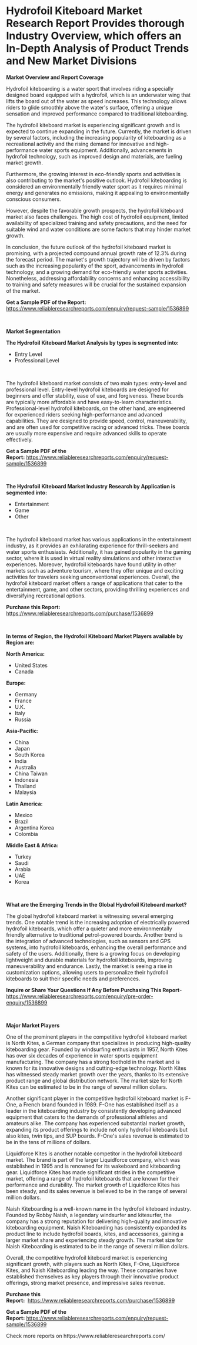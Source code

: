 <p><h1>Hydrofoil Kiteboard Market Research Report Provides thorough Industry Overview, which offers an In-Depth Analysis of Product Trends and New Market Divisions</h1></p><p><strong>Market Overview and Report Coverage</strong></p>
<p><p>Hydrofoil kiteboarding is a water sport that involves riding a specially designed board equipped with a hydrofoil, which is an underwater wing that lifts the board out of the water as speed increases. This technology allows riders to glide smoothly above the water's surface, offering a unique sensation and improved performance compared to traditional kiteboarding.</p><p>The hydrofoil kiteboard market is experiencing significant growth and is expected to continue expanding in the future. Currently, the market is driven by several factors, including the increasing popularity of kiteboarding as a recreational activity and the rising demand for innovative and high-performance water sports equipment. Additionally, advancements in hydrofoil technology, such as improved design and materials, are fueling market growth.</p><p>Furthermore, the growing interest in eco-friendly sports and activities is also contributing to the market's positive outlook. Hydrofoil kiteboarding is considered an environmentally friendly water sport as it requires minimal energy and generates no emissions, making it appealing to environmentally conscious consumers.</p><p>However, despite the favorable growth prospects, the hydrofoil kiteboard market also faces challenges. The high cost of hydrofoil equipment, limited availability of specialized training and safety precautions, and the need for suitable wind and water conditions are some factors that may hinder market growth.</p><p>In conclusion, the future outlook of the hydrofoil kiteboard market is promising, with a projected compound annual growth rate of 12.3% during the forecast period. The market's growth trajectory will be driven by factors such as the increasing popularity of the sport, advancements in hydrofoil technology, and a growing demand for eco-friendly water sports activities. Nonetheless, addressing affordability concerns and enhancing accessibility to training and safety measures will be crucial for the sustained expansion of the market.</p></p>
<p><strong>Get a Sample PDF of the Report:</strong> <a href="https://www.reliableresearchreports.com/enquiry/request-sample/1536899">https://www.reliableresearchreports.com/enquiry/request-sample/1536899</a></p>
<p>&nbsp;</p>
<p><strong>Market Segmentation</strong></p>
<p><strong>The Hydrofoil Kiteboard Market Analysis by types is segmented into:</strong></p>
<p><ul><li>Entry Level</li><li>Professional Level</li></ul></p>
<p>&nbsp;</p>
<p><p>The hydrofoil kiteboard market consists of two main types: entry-level and professional level. Entry-level hydrofoil kiteboards are designed for beginners and offer stability, ease of use, and forgiveness. These boards are typically more affordable and have easy-to-learn characteristics. Professional-level hydrofoil kiteboards, on the other hand, are engineered for experienced riders seeking high-performance and advanced capabilities. They are designed to provide speed, control, maneuverability, and are often used for competitive racing or advanced tricks. These boards are usually more expensive and require advanced skills to operate effectively.</p></p>
<p><strong>Get a Sample PDF of the Report:</strong>&nbsp;<a href="https://www.reliableresearchreports.com/enquiry/request-sample/1536899">https://www.reliableresearchreports.com/enquiry/request-sample/1536899</a></p>
<p>&nbsp;</p>
<p><strong>The Hydrofoil Kiteboard Market Industry Research by Application is segmented into:</strong></p>
<p><ul><li>Entertainment</li><li>Game</li><li>Other</li></ul></p>
<p>&nbsp;</p>
<p><p>The hydrofoil kiteboard market has various applications in the entertainment industry, as it provides an exhilarating experience for thrill-seekers and water sports enthusiasts. Additionally, it has gained popularity in the gaming sector, where it is used in virtual reality simulations and other interactive experiences. Moreover, hydrofoil kiteboards have found utility in other markets such as adventure tourism, where they offer unique and exciting activities for travelers seeking unconventional experiences. Overall, the hydrofoil kiteboard market offers a range of applications that cater to the entertainment, game, and other sectors, providing thrilling experiences and diversifying recreational options.</p></p>
<p><strong>Purchase this Report:</strong>&nbsp; <a href="https://www.reliableresearchreports.com/purchase/1536899">https://www.reliableresearchreports.com/purchase/1536899</a></p>
<p>&nbsp;</p>
<p><strong>In terms of Region, the Hydrofoil Kiteboard Market Players available by Region are:</strong></p>
<p>
    <p> <strong> North America: </strong>
        <ul>
            <li>United States</li>
            <li>Canada</li>
        </ul>
        </p> 
    <p> <strong> Europe: </strong>
        <ul>
            <li>Germany</li>
            <li>France</li>
            <li>U.K.</li>
            <li>Italy</li>
            <li>Russia</li>
        </ul>
        </p> 
    <p> <strong> Asia-Pacific: </strong>
        <ul>
            <li>China</li>
            <li>Japan</li>
            <li>South Korea</li>
            <li>India</li>
            <li>Australia</li>
            <li>China Taiwan</li>
            <li>Indonesia</li>
            <li>Thailand</li>
            <li>Malaysia</li>
        </ul>
        </p> 
    <p> <strong> Latin America: </strong>
        <ul>
            <li>Mexico</li>
            <li>Brazil</li>
            <li>Argentina Korea</li>
            <li>Colombia</li>
        </ul>
        </p> 
    <p> <strong> Middle East & Africa: </strong>
        <ul>
            <li>Turkey</li>
            <li>Saudi</li>
            <li>Arabia</li>
            <li>UAE</li>
            <li>Korea</li>
        </ul>
    </p>
    </p>
<p>&nbsp;</p>
<p><strong>What are the Emerging Trends in the Global Hydrofoil Kiteboard market?</strong></p>
<p><p>The global hydrofoil kiteboard market is witnessing several emerging trends. One notable trend is the increasing adoption of electrically powered hydrofoil kiteboards, which offer a quieter and more environmentally friendly alternative to traditional petrol-powered boards. Another trend is the integration of advanced technologies, such as sensors and GPS systems, into hydrofoil kiteboards, enhancing the overall performance and safety of the users. Additionally, there is a growing focus on developing lightweight and durable materials for hydrofoil kiteboards, improving maneuverability and endurance. Lastly, the market is seeing a rise in customization options, allowing users to personalize their hydrofoil kiteboards to suit their specific needs and preferences.</p></p>
<p><strong>Inquire or Share Your Questions If Any Before Purchasing This Report</strong>- <a href="https://www.reliableresearchreports.com/enquiry/pre-order-enquiry/1536899">https://www.reliableresearchreports.com/enquiry/pre-order-enquiry/1536899</a></p>
<p>&nbsp;</p>
<p><strong>Major Market Players</strong></p>
<p><p>One of the prominent players in the competitive hydrofoil kiteboard market is North Kites, a German company that specializes in producing high-quality kiteboarding gear. Founded by windsurfing enthusiasts in 1957, North Kites has over six decades of experience in water sports equipment manufacturing. The company has a strong foothold in the market and is known for its innovative designs and cutting-edge technology. North Kites has witnessed steady market growth over the years, thanks to its extensive product range and global distribution network. The market size for North Kites can be estimated to be in the range of several million dollars.</p><p>Another significant player in the competitive hydrofoil kiteboard market is F-One, a French brand founded in 1989. F-One has established itself as a leader in the kiteboarding industry by consistently developing advanced equipment that caters to the demands of professional athletes and amateurs alike. The company has experienced substantial market growth, expanding its product offerings to include not only hydrofoil kiteboards but also kites, twin tips, and SUP boards. F-One's sales revenue is estimated to be in the tens of millions of dollars.</p><p>Liquidforce Kites is another notable competitor in the hydrofoil kiteboard market. The brand is part of the larger Liquidforce company, which was established in 1995 and is renowned for its wakeboard and kiteboarding gear. Liquidforce Kites has made significant strides in the competitive market, offering a range of hydrofoil kiteboards that are known for their performance and durability. The market growth of Liquidforce Kites has been steady, and its sales revenue is believed to be in the range of several million dollars. </p><p>Naish Kiteboarding is a well-known name in the hydrofoil kiteboard industry. Founded by Robby Naish, a legendary windsurfer and kitesurfer, the company has a strong reputation for delivering high-quality and innovative kiteboarding equipment. Naish Kiteboarding has consistently expanded its product line to include hydrofoil boards, kites, and accessories, gaining a larger market share and experiencing steady growth. The market size for Naish Kiteboarding is estimated to be in the range of several million dollars.</p><p>Overall, the competitive hydrofoil kiteboard market is experiencing significant growth, with players such as North Kites, F-One, Liquidforce Kites, and Naish Kiteboarding leading the way. These companies have established themselves as key players through their innovative product offerings, strong market presence, and impressive sales revenue.</p></p>
<p><strong>Purchase this Report:</strong>&nbsp;&nbsp;<a href="https://www.reliableresearchreports.com/purchase/1536899">https://www.reliableresearchreports.com/purchase/1536899</a></p>
<p></p>
<p><strong>Get a Sample PDF of the Report:</strong>&nbsp;<a href="https://www.reliableresearchreports.com/enquiry/request-sample/1536899">https://www.reliableresearchreports.com/enquiry/request-sample/1536899</a></p>
<p>Check more reports on https://www.reliableresearchreports.com/</p>